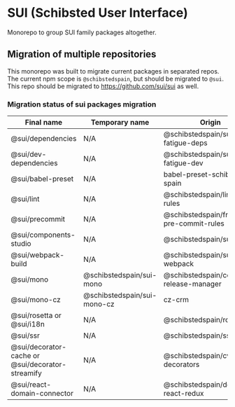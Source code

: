 # SUI (Schibsted User Interface)

Monorepo to group SUI family packages altogether.

## Migration of multiple repositories

This monorepo was built to migrate current packages in separated repos.
The current npm scope is `@schibstedspain`, but should be migrated to `@sui`.
This repo should be migrated to https://github.com/sui/sui as well.

### Migration status of sui packages migration

| Final name | Temporary name | Origin |
| -- | -- | -- |
| @sui/dependencies| N/A | @schibstedspain/suistudio-fatigue-deps |
| @sui/dev-dependencies | N/A | @schibstedspain/suistudio-fatigue-dev |
| @sui/babel-preset | N/A | babel-preset-schibsted-spain |
| @sui/lint | N/A | @schibstedspain/linting-rules |
| @sui/precommit | N/A | @schibstedspain/frontend-pre-commit-rules |
| @sui/components-studio | N/A | @schibstedspain/sui-studio |
| @sui/webpack-build | N/A | @schibstedspain/suistudio-webpack |
| @sui/mono | @schibstedspain/sui-mono | @schibstedspain/commit-release-manager |
| @sui/mono-cz | @schibstedspain/sui-mono-cz | cz-crm |
| @sui/rosetta or @sui/i18n | N/A | @schibstedspain/rosetta |
| @sui/ssr | N/A | @schibstedspain/ssr |
| @sui/decorator-cache or @sui/decorator-streamify | N/A | @schibstedspain/cv-decorators |
| @sui/react-domain-connector | N/A | @schibstedspain/ddd-react-redux |
